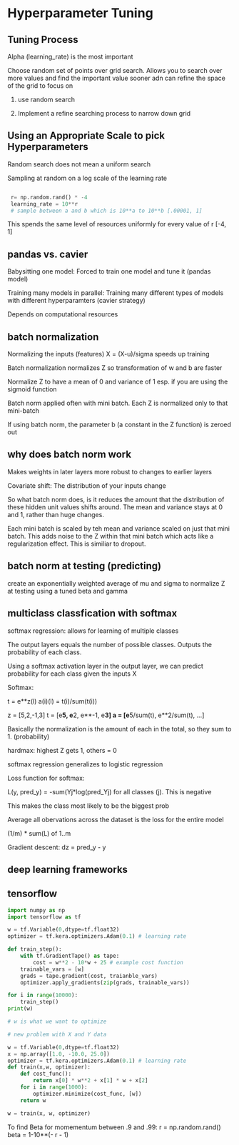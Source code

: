 # Hyperparameter Tuning

## Tuning Process

Alpha (learning_rate) is the most important

Choose random set of points over grid search. Allows you to search over more values and find the important value sooner adn can refine the space of the grid to focus on 


1. use random search 

2. Implement a refine searching process to narrow down grid

## Using an Appropriate Scale to pick Hyperparameters


Random search does not mean a uniform search 

Sampling at random on a log scale of the learning rate 

```python

 r= np.random.rand() * -4 
 learning_rate = 10**r 
 # sample between a and b which is 10**a to 10**b [.00001, 1]
```
This spends the same level of resources uniformly for every value of r [-4, 1]

## pandas vs. cavier 

Babysitting one model: Forced to train one model and tune it (pandas model)

Training many models in parallel: Training many different types of models with different hyperparamters (cavier strategy)

Depends on computational resources 

## batch normalization 

Normalizing the inputs (features) X = (X-u)/sigma speeds up training 

Batch normalization normalizes Z so transformation of w and b are faster 

Normalize Z to have a mean of 0 and variance of 1 esp. if you are using the sigmoid function

Batch norm applied often with mini batch. Each Z is normalized only to that mini-batch 

If using batch norm, the parameter b (a constant in the Z function) is zeroed out 

## why does batch norm work

Makes weights in later layers more robust to changes to earlier layers

Covariate shift: The distribution of your inputs change 

So what batch norm does, is it reduces the amount that the distribution of these hidden unit values shifts around. The mean and variance stays at 0 and 1, rather than huge changes. 

Each mini batch is scaled by teh mean and variance scaled on just that mini batch. This adds noise to the Z within that mini batch which acts like a regularization effect. This is similiar to dropout. 

## batch norm at testing (predicting)

create an exponentially weighted average of mu and sigma to normalize Z at testing using a tuned beta and gamma 

## multiclass classfication with softmax

softmax regression: allows for learning of multiple classes 

The output layers equals the number of possible classes. Outputs the probability of each class. 

Using a softmax activation layer in the output layer, we can predict probability for each class given the inputs X 

Softmax: 

t = e**z(l)
a(i)(l) = t(i)/sum(t(i))

z = [5,2,-1,3]
t = [e**5, e**2, e**-1, e**3]
a = [e**5/sum(t), e**2/sum(t), ...]

Basically the normalization is the amount of each in the total, so they sum to 1. (probability)

hardmax: highest Z gets 1, others = 0 

softmax regression generalizes to logistic regression 

Loss function for softmax: 

L(y, pred_y) = -sum(Yj*log(pred_Yj) for all classes (j). This is negative 

This makes the class most likely to be the biggest prob 

Average all obervations across the dataset  is the loss for the entire model 

(1/m) * sum(L) of 1..m 

Gradient descent: dz = pred_y - y 

## deep learning frameworks

## tensorflow 

```python
import numpy as np
import tensorflow as tf

w = tf.Variable(0,dtype=tf.float32)
optimizer = tf.kera.optimizers.Adam(0.1) # learning rate

def train_step():
    with tf.GradientTape() as tape:
        cost = w**2 - 10*w + 25 # example cost function
    trainable_vars = [w]
    grads = tape.gradient(cost, traianble_vars)
    optimizer.apply_gradients(zip(grads, trainable_vars))

for i in range(10000):
    train_step()
print(w)

# w is what we want to optimize 

# new problem with X and Y data 

w = tf.Variable(0,dtype=tf.float32)
x = np.array([1.0, -10.0, 25.0])
optimizer = tf.kera.optimizers.Adam(0.1) # learning rate
def train(x,w, optimizer):
    def cost_func():
        return x[0] * w**2 + x[1] * w + x[2]
    for i in range(1000):
        optimizer.minimize(cost_func, [w])
    return w 

w = train(x, w, optimizer)

```

To find Beta for momementum between .9 and .99:
 r = np.random.rand() 
 beta = 1-10**(- r - 1)  












